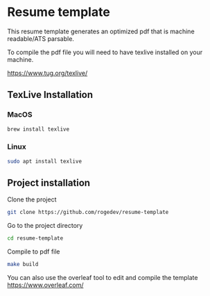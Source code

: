 # Resume template

This resume template generates an optimized pdf that is machine readable/ATS parsable.

To compile the pdf file you will need to have texlive installed on your machine.

https://www.tug.org/texlive/

## TexLive Installation

### MacOS

```bash
brew install texlive
```

### Linux

```bash
sudo apt install texlive
```

## Project installation

Clone the project

```bash
git clone https://github.com/rogedev/resume-template
```

Go to the project directory

```bash
cd resume-template
```

Compile to pdf file

```bash
make build
```

You can also use the overleaf tool to edit and compile the template https://www.overleaf.com/
